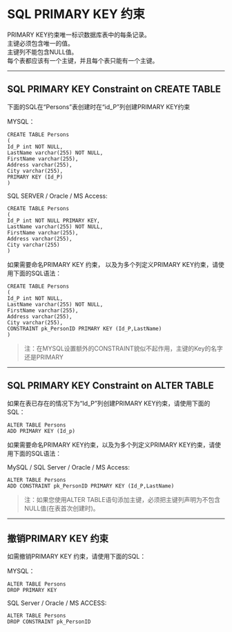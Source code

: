 # SQL PRIMARY KEY 约束

PRIMARY KEY约束唯一标识数据库表中的每条记录。  
主键必须包含唯一的值。  
主键列不能包含NULL值。  
每个表都应该有一个主键，并且每个表只能有一个主键。

---

## SQL PRIMARY KEY Constraint on CREATE TABLE

下面的SQL在“Persons”表创建时在“id\_P”列创建PRIMARY KEY约束

MYSQL：

```
CREATE TABLE Persons
(
Id_P int NOT NULL,
LastName varchar(255) NOT NULL,
FirstName varchar(255),
Address varchar(255),
City varchar(255),
PRIMARY KEY (Id_P)
)
```

SQL SERVER / Oracle / MS Access:

```
CREATE TABLE Persons
(
Id_P int NOT NULL PRIMARY KEY,
LastName varchar(255) NOT NULL,
FirstName varchar(255),
Address varchar(255),
City varchar(255)
)
```

如果需要命名PRIMARY KEY 约束， 以及为多个列定义PRIMARY KEY约束，请使用下面的SQL语法：

```
CREATE TABLE Persons
(
Id_P int NOT NULL,
LastName varchar(255) NOT NULL,
FirstName varchar(255),
Address varchar(255),
City varchar(255),
CONSTRAINT pk_PersonID PRIMARY KEY (Id_P,LastName)
)
```

> 注：在MYSQL设置额外的CONSTRAINT貌似不起作用，主键的Key的名字还是PRIMARY

---

## SQL PRIMARY KEY Constraint on ALTER TABLE

如果在表已存在的情况下为“Id\_P”列创建PRIMARY KEY约束，请使用下面的SQL：

```
ALTER TABLE Persons
ADD PRIMARY KEY (Id_p)
```

如果需要命名PRIMARY KEY约束，以及为多个列定义PRIMARY KEY约束，请使用下面的SQL语法：

MySQL / SQL Server / Oracle / MS Access:

```
ALTER TABLE Persons
ADD CONSTRAINT pk_PersonID PRIMARY KEY (Id_P,LastName)
```

> 注：如果您使用ALTER TABLE语句添加主键，必须把主键列声明为不包含NULL值\(在表首次创建时\)。

---

## 撤销PRIMARY KEY 约束

如需撤销PRIMARY KEY 约束，请使用下面的SQL：

MYSQL：

```
ALTER TABLE Persons
DROP PRIMARY KEY
```



SQL Server / Oracle / MS ACCESS:

```
ALTER TABLE Persons
DROP CONSTRAINT pk_PersonID
```





